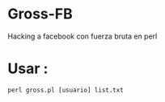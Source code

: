 # Gross-FB
Hacking a facebook con fuerza bruta en perl

# Usar :

```
perl gross.pl [usuario] list.txt
```
